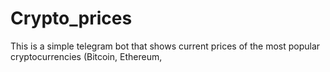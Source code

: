# Crypto_prices
This is a simple telegram bot that shows current prices of the most popular cryptocurrencies (Bitcoin, Ethereum, 
